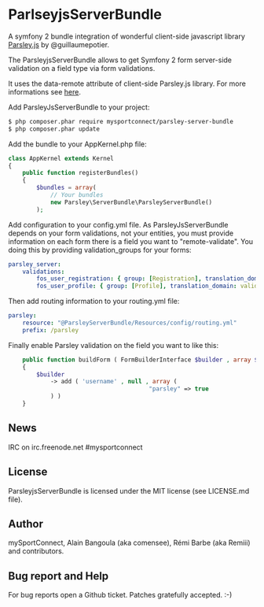 # ParlseyjsServerBundle

A symfony 2 bundle integration of wonderful client-side javascript library [Parsley.js](https://github.com/guillaumepotier/Parsley.js) by @guillaumepotier.

The ParsleyjsServerBundle allows to get Symfony 2 form server-side validation on a field type via form validations.

It uses the data-remote attribute of client-side Parsley.js library. For more informations see [here](http://parsleyjs.org/documentation.html#basic-constraints).

Add ParsleyJsServerBundle to your project:

```bash
$ php composer.phar require mysportconnect/parsley-server-bundle
$ php composer.phar update
```

Add the bundle to your AppKernel.php file:

```php
class AppKernel extends Kernel
{
    public function registerBundles()
    {
        $bundles = array(
            // Your bundles
            new Parsley\ServerBundle\ParsleyServerBundle()
        );

```

Add configuration to your config.yml file. As ParsleyJsServerBundle depends on your form validations, not your entities, you must provide information on each form there is a field you want to "remote-validate". You doing this by providing validation_groups for your forms:

```yaml
parsley_server:
    validations:
        fos_user_registration: { group: [Registration], translation_domain: validators}
        fos_user_profile: { group: [Profile], translation_domain: validators}
```

Then add routing information to your routing.yml file:

```yaml
parsley:
    resource: "@ParsleyServerBundle/Resources/config/routing.yml"
    prefix: /parsley
```

Finally enable Parsley validation on the field you want to like this:

```php
    public function buildForm ( FormBuilderInterface $builder , array $options )
    {
        $builder
            -> add ( 'username' , null , array (
                                        "parsley" => true
            ) )
    }
```

## News

IRC on irc.freenode.net #mysportconnect

## License

ParsleyjsServerBundle is licensed under the MIT license (see LICENSE.md file).

## Author

mySportConnect, Alain Bangoula (aka comensee), Rémi Barbe (aka Remiii) and contributors.

## Bug report and Help

For bug reports open a Github ticket. Patches gratefully accepted. :-)

